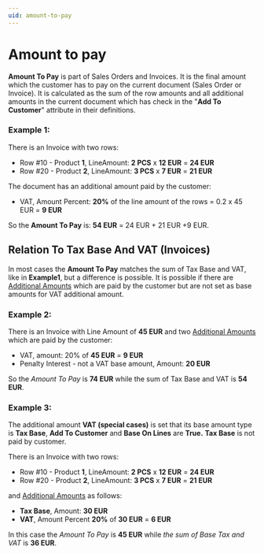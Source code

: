 ```yaml
---
uid: amount-to-pay
---
```


# Amount to pay

**Amount To Pay** is part of Sales Orders and Invoices. 
It is the final amount which the customer has to pay on the current document (Sales Order or Invoice). 
It is calculated as the sum of the row amounts and all additional amounts in the current document which has check in the "**Add To Customer**" attribute in their definitions.

### Example 1:

There is an Invoice with two rows:

- Row #10 - Product **1**, LineAmount: **2 PCS** x **12 EUR** = **24 EUR**
- Row #20 - Product **2**, LineAmount: **3 PCS** x **7 EUR** = **21 EUR**

The document has an additional amount paid by the customer:

- VAT, Amount Percent: **20%** of the line amount of the rows = 0.2 x 45 EUR = **9 EUR**

So the **Amount To Pay** is: **54 EUR** = 24 EUR + 21 EUR +9 EUR.

## Relation To Tax Base And VAT (Invoices)

In most cases the **Amount To Pay** matches the sum of Tax Base and VAT, like in **Example1**, but a difference is possible.
It is possible if there are [Additional Amounts](~/advanced/documents/additional-amounts.md) which are paid by the customer but are not set as base amounts for VAT additional amount.

### Example 2:

There is an Invoice with Line Amount of **45 EUR** and two [Additional Amounts](~/advanced/documents/additional-amounts.md) which are paid by the customer:

- VAT, amount: 20% of **45 EUR** = **9 EUR**
- Penalty Interest - not a VAT base amount, Amount: **20 EUR**

So the *Amount To Pay* is **74 EUR** while the sum of Tax Base and VAT is **54 EUR**. 

### Example 3:

The additional amount **VAT (special cases)** is set that its base amount type is **Tax Base**, **Add To Customer** and **Base On Lines** are **True.** **Tax Base** is not paid by customer.

There is an Invoice with two rows:

- Row #10 - Product **1**, LineAmount: **2 PCS** x **12 EUR** = **24 EUR**
- Row #20 - Product **2**, LineAmount: **3 PCS** x **7 EUR** = **21 EUR**

and [Additional Amounts](~/advanced/documents/additional-amounts.md) as follows:

- **Tax Base**, Amount: **30 EUR**
- **VAT**, Amount Percent **20%** of **30 EUR** = **6 EUR**

In this case the *Amount To Pay* is **45 EUR** while *the sum of Base Tax and VAT* is **36 EUR**.
